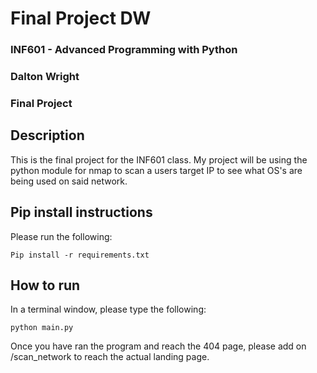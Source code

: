 # Final Project DW

### INF601 - Advanced Programming with Python
### Dalton Wright
### Final Project

## Description
This is the final project for the INF601 class. My project will be using the python
module for nmap to scan a users target IP to see what OS's are being
used on said network.

## Pip install instructions
Please run the following:
```
Pip install -r requirements.txt
```
## How to run
In a terminal window, please type the following:

```
python main.py
```
Once you have ran the program and reach the 404 page, please add on
/scan_network to reach the actual landing page.